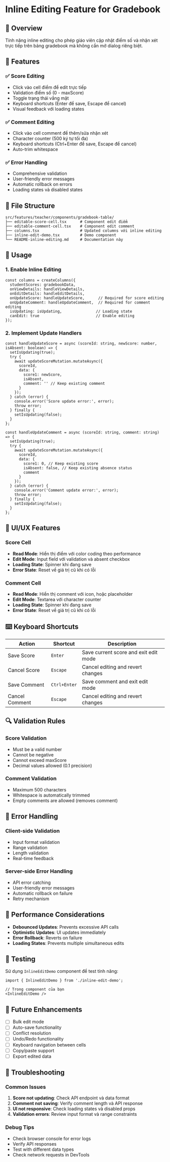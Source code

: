 # Inline Editing Feature for Gradebook

## 🎯 Overview

Tính năng inline editing cho phép giáo viên cập nhật điểm số và nhận xét trực tiếp trên bảng gradebook mà không cần mở dialog riêng biệt.

## 🚀 Features

### ✅ Score Editing
- Click vào cell điểm để edit trực tiếp
- Validation điểm số (0 - maxScore)
- Toggle trạng thái vắng mặt
- Keyboard shortcuts (Enter để save, Escape để cancel)
- Visual feedback với loading states

### ✅ Comment Editing
- Click vào cell comment để thêm/sửa nhận xét
- Character counter (500 ký tự tối đa)
- Keyboard shortcuts (Ctrl+Enter để save, Escape để cancel)
- Auto-trim whitespace

### ✅ Error Handling
- Comprehensive validation
- User-friendly error messages
- Automatic rollback on errors
- Loading states và disabled states

## 📁 File Structure

```
src/features/teacher/components/gradebook-table/
├── editable-score-cell.tsx      # Component edit điểm
├── editable-comment-cell.tsx    # Component edit comment
├── columns.tsx                  # Updated columns với inline editing
├── inline-edit-demo.tsx         # Demo component
└── README-inline-editing.md     # Documentation này
```

## 🔧 Usage

### 1. Enable Inline Editing

```tsx
const columns = createColumns({
  studentScores: gradebookData,
  onViewDetails: handleViewDetails,
  onEditDetails: handleEditDetails,
  onUpdateScore: handleUpdateScore,      // Required for score editing
  onUpdateComment: handleUpdateComment,  // Required for comment editing
  isUpdating: isUpdating,               // Loading state
  canEdit: true                         // Enable editing
});
```

### 2. Implement Update Handlers

```tsx
const handleUpdateScore = async (scoreId: string, newScore: number, isAbsent: boolean) => {
  setIsUpdating(true);
  try {
    await updateScoreMutation.mutateAsync({
      scoreId,
      data: {
        score1: newScore,
        isAbsent,
        comment: '' // Keep existing comment
      }
    });
  } catch (error) {
    console.error('Score update error:', error);
    throw error;
  } finally {
    setIsUpdating(false);
  }
};

const handleUpdateComment = async (scoreId: string, comment: string) => {
  setIsUpdating(true);
  try {
    await updateScoreMutation.mutateAsync({
      scoreId,
      data: {
        score1: 0, // Keep existing score
        isAbsent: false, // Keep existing absence status
        comment
      }
    });
  } catch (error) {
    console.error('Comment update error:', error);
    throw error;
  } finally {
    setIsUpdating(false);
  }
};
```

## 🎨 UI/UX Features

### Score Cell
- **Read Mode**: Hiển thị điểm với color coding theo performance
- **Edit Mode**: Input field với validation và absent checkbox
- **Loading State**: Spinner khi đang save
- **Error State**: Reset về giá trị cũ khi có lỗi

### Comment Cell
- **Read Mode**: Hiển thị comment với icon, hoặc placeholder
- **Edit Mode**: Textarea với character counter
- **Loading State**: Spinner khi đang save
- **Error State**: Reset về giá trị cũ khi có lỗi

## ⌨️ Keyboard Shortcuts

| Action | Shortcut | Description |
|--------|----------|-------------|
| Save Score | `Enter` | Save current score and exit edit mode |
| Cancel Score | `Escape` | Cancel editing and revert changes |
| Save Comment | `Ctrl+Enter` | Save comment and exit edit mode |
| Cancel Comment | `Escape` | Cancel editing and revert changes |

## 🔍 Validation Rules

### Score Validation
- Must be a valid number
- Cannot be negative
- Cannot exceed maxScore
- Decimal values allowed (0.1 precision)

### Comment Validation
- Maximum 500 characters
- Whitespace is automatically trimmed
- Empty comments are allowed (removes comment)

## 🚨 Error Handling

### Client-side Validation
- Input format validation
- Range validation
- Length validation
- Real-time feedback

### Server-side Error Handling
- API error catching
- User-friendly error messages
- Automatic rollback on failure
- Retry mechanism

## 🎯 Performance Considerations

- **Debounced Updates**: Prevents excessive API calls
- **Optimistic Updates**: UI updates immediately
- **Error Rollback**: Reverts on failure
- **Loading States**: Prevents multiple simultaneous edits

## 🧪 Testing

Sử dụng `InlineEditDemo` component để test tính năng:

```tsx
import { InlineEditDemo } from './inline-edit-demo';

// Trong component của bạn
<InlineEditDemo />
```

## 🔮 Future Enhancements

- [ ] Bulk edit mode
- [ ] Auto-save functionality
- [ ] Conflict resolution
- [ ] Undo/Redo functionality
- [ ] Keyboard navigation between cells
- [ ] Copy/paste support
- [ ] Export edited data

## 🐛 Troubleshooting

### Common Issues

1. **Score not updating**: Check API endpoint và data format
2. **Comment not saving**: Verify comment length và API response
3. **UI not responsive**: Check loading states và disabled props
4. **Validation errors**: Review input format và range constraints

### Debug Tips

- Check browser console for error logs
- Verify API responses
- Test with different data types
- Check network requests in DevTools
